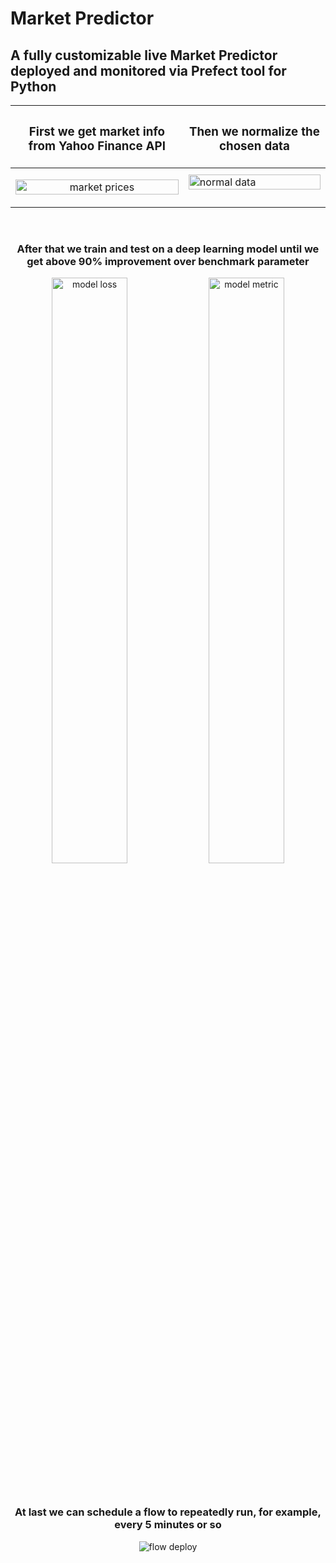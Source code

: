 <h1 align="left">Market Predictor</h1>
<h2 align="left">A fully customizable live Market Predictor deployed and monitored via Prefect tool for Python</h2>

|<h3 align="center">First we get market info from Yahoo Finance API</h3>|<h3 align="center">Then we normalize the chosen data</h3>| 
|------------|-------------|
|<p align="center"><img src="https://user-images.githubusercontent.com/97759783/227783798-62730bff-deda-4ada-b5ce-21fa66e05a91.png" alt="market prices" width="100%"></img>|<img src="https://user-images.githubusercontent.com/97759783/227783804-7f726243-5081-4492-a822-82647963340a.png" alt="normal data" width="100%"></img></p>|

<p>&nbsp;</p>
<h3 align="center">After that we train and test on a deep learning model until we get above 90% improvement over benchmark parameter</h3>
<p align="center">
<img src="https://user-images.githubusercontent.com/97759783/227783813-ec8f3276-238e-42dd-baf9-211ef4446df5.png" alt="model loss" width="49%"></img>
<img src="https://user-images.githubusercontent.com/97759783/227783815-7a1e936c-124d-4a85-95e3-d23ed0e02c5c.png" alt="model metric" width="49%"></img>
</p>

<p>&nbsp;</p>
<h3 align="center">At last we can schedule a flow to repeatedly run, for example, every 5 minutes or so</h3>
<p align="center"> <img src="https://user-images.githubusercontent.com/97759783/227785220-77ba52aa-82c5-4d4e-b12f-fe122e20d700.png" alt="flow deploy" /> </p>
